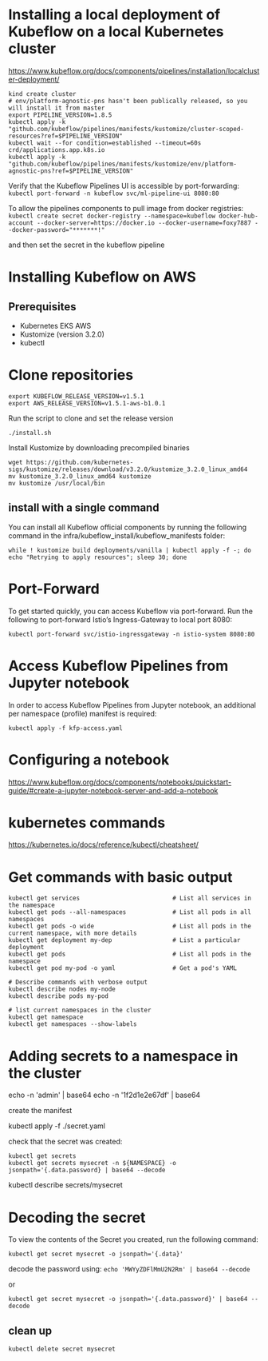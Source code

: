 


# Installing a local deployment of Kubeflow on a local Kubernetes cluster
https://www.kubeflow.org/docs/components/pipelines/installation/localcluster-deployment/
```
kind create cluster
# env/platform-agnostic-pns hasn't been publically released, so you will install it from master
export PIPELINE_VERSION=1.8.5
kubectl apply -k "github.com/kubeflow/pipelines/manifests/kustomize/cluster-scoped-resources?ref=$PIPELINE_VERSION"
kubectl wait --for condition=established --timeout=60s crd/applications.app.k8s.io
kubectl apply -k "github.com/kubeflow/pipelines/manifests/kustomize/env/platform-agnostic-pns?ref=$PIPELINE_VERSION"
```

Verify that the Kubeflow Pipelines UI is accessible by port-forwarding:
```kubectl port-forward -n kubeflow svc/ml-pipeline-ui 8080:80```

To allow the pipelines components to pull image from docker registries:
```kubectl create secret docker-registry --namespace=kubeflow docker-hub-account --docker-server=https://docker.io --docker-username=foxy7887 --docker-password="*******!"```

and then set the secret in the kubeflow pipeline


# Installing Kubeflow on AWS
## Prerequisites
- Kubernetes EKS AWS
- Kustomize  (version 3.2.0)
- kubectl

# Clone repositories
```
export KUBEFLOW_RELEASE_VERSION=v1.5.1
export AWS_RELEASE_VERSION=v1.5.1-aws-b1.0.1
```
Run the script to clone and set the release version
```
./install.sh
```

Install Kustomize by downloading precompiled binaries
```
wget https://github.com/kubernetes-sigs/kustomize/releases/download/v3.2.0/kustomize_3.2.0_linux_amd64
mv kustomize_3.2.0_linux_amd64 kustomize
mv kustomize /usr/local/bin
```



## install with a single command
You can install all Kubeflow official components by running the following command in the infra/kubeflow_install/kubeflow_manifests folder:

```
while ! kustomize build deployments/vanilla | kubectl apply -f -; do echo "Retrying to apply resources"; sleep 30; done

```

# Port-Forward
To get started quickly, you can access Kubeflow via port-forward. Run the following to port-forward Istio’s Ingress-Gateway to local port 8080:
```
kubectl port-forward svc/istio-ingressgateway -n istio-system 8080:80
```


# Access Kubeflow Pipelines from Jupyter notebook

In order to access Kubeflow Pipelines from Jupyter notebook, an additional per namespace (profile) manifest is required:
```
kubectl apply -f kfp-access.yaml 
```

# Configuring a notebook
https://www.kubeflow.org/docs/components/notebooks/quickstart-guide/#create-a-jupyter-notebook-server-and-add-a-notebook

# kubernetes commands
https://kubernetes.io/docs/reference/kubectl/cheatsheet/


# Get commands with basic output
```
kubectl get services                          # List all services in the namespace
kubectl get pods --all-namespaces             # List all pods in all namespaces
kubectl get pods -o wide                      # List all pods in the current namespace, with more details
kubectl get deployment my-dep                 # List a particular deployment
kubectl get pods                              # List all pods in the namespace
kubectl get pod my-pod -o yaml                # Get a pod's YAML

# Describe commands with verbose output
kubectl describe nodes my-node
kubectl describe pods my-pod

# list current namespaces in the cluster
kubectl get namespace
kubectl get namespaces --show-labels
```



# Adding secrets to a namespace in the cluster
echo -n 'admin' | base64
echo -n '1f2d1e2e67df' | base64

create the manifest

kubectl apply -f ./secret.yaml

check that the secret was created:
``` 
kubectl get secrets 
kubectl get secrets mysecret -n ${NAMESPACE} -o jsonpath='{.data.password} | base64 --decode
```

kubectl describe secrets/mysecret

# Decoding the secret
To view the contents of the Secret you created, run the following command:

```kubectl get secret mysecret -o jsonpath='{.data}'```

decode the password using:
```echo 'MWYyZDFlMmU2N2Rm' | base64 --decode```

or 

```kubectl get secret mysecret -o jsonpath='{.data.password}' | base64 --decode```

## clean up
``` kubectl delete secret mysecret ```

